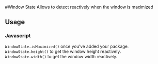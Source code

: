 #Window State
Allows to detect reactively when the window is maximized
## Usage
### Javascript
`WindowState.isMaximized()` once you've added your package.
`WindowState.height()` to get the window height reactively.
`WindowState.width()` to get the window width reactively.

